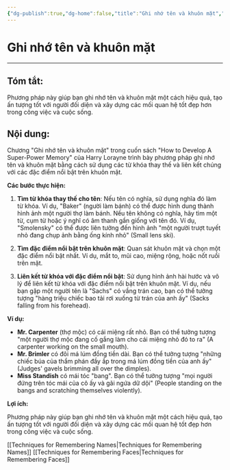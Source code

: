 ```yaml
---
{"dg-publish":true,"dg-home":false,"title":"Ghi nhớ tên và khuôn mặt","date":"2024-08-31","tags":["#sach","#memory","#How_to_Develop_A_Super_Power_Memory"],"Chương":"Chương15","dg-path":"Books/04 - How to Develop A Super-Power Memory/Chapter 15 - Remembering Names and Faces.md","permalink":"/books/04-how-to-develop-a-super-power-memory/chapter-15-remembering-names-and-faces/","dgPassFrontmatter":true,"updated":"2025-02-23T08:12:58.698+07:00"}
---
```


# Ghi nhớ tên và khuôn mặt
---
## Tóm tắt:
Phương pháp này giúp bạn ghi nhớ tên và khuôn mặt một cách hiệu quả, tạo ấn tượng tốt với người đối diện và xây dựng các mối quan hệ tốt đẹp hơn trong công việc và cuộc sống.

## Nội dung:
Chương "Ghi nhớ tên và khuôn mặt" trong cuốn sách "How to Develop A Super-Power Memory" của Harry Lorayne trình bày phương pháp ghi nhớ tên và khuôn mặt bằng cách sử dụng các từ khóa thay thế và liên kết chúng với các đặc điểm nổi bật trên khuôn mặt.

**Các bước thực hiện:**

1. **Tìm từ khóa thay thế cho tên**: Nếu tên có nghĩa, sử dụng nghĩa đó làm từ khóa. Ví dụ, "Baker" (người làm bánh) có thể được hình dung thành hình ảnh một người thợ làm bánh. Nếu tên không có nghĩa, hãy tìm một từ, cụm từ hoặc ý nghĩ có âm thanh gần giống với tên đó. Ví dụ, "Smolensky" có thể được liên tưởng đến hình ảnh "một người trượt tuyết nhỏ đang chụp ảnh bằng ống kính nhỏ" (Small lens ski).
    
2. **Tìm đặc điểm nổi bật trên khuôn mặt**: Quan sát khuôn mặt và chọn một đặc điểm nổi bật nhất. Ví dụ, mắt to, mũi cao, miệng rộng, hoặc nốt ruồi trên mặt.
    
3. **Liên kết từ khóa với đặc điểm nổi bật**: Sử dụng hình ảnh hài hước và vô lý để liên kết từ khóa với đặc điểm nổi bật trên khuôn mặt. Ví dụ, nếu bạn gặp một người tên là "Sachs" có vầng trán cao, bạn có thể tưởng tượng "hàng triệu chiếc bao tải rơi xuống từ trán của anh ấy" (Sacks falling from his forehead).
    

**Ví dụ:**

- **Mr. Carpenter** (thợ mộc) có cái miệng rất nhỏ. Bạn có thể tưởng tượng "một người thợ mộc đang cố gắng làm cho cái miệng nhỏ đó to ra" (A carpenter working on the small mouth).
- **Mr. Brimler** có đôi má lúm đồng tiền dài. Bạn có thể tưởng tượng "những chiếc búa của thẩm phán đầy ắp trong má lúm đồng tiền của anh ấy" (Judges' gavels brimming all over the dimples).
- **Miss Standish** có mái tóc "bang". Bạn có thể tưởng tượng "mọi người đứng trên tóc mái của cô ấy và gãi ngứa dữ dội" (People standing on the bangs and scratching themselves violently).

**Lợi ích:**

Phương pháp này giúp bạn ghi nhớ tên và khuôn mặt một cách hiệu quả, tạo ấn tượng tốt với người đối diện và xây dựng các mối quan hệ tốt đẹp hơn trong công việc và cuộc sống.

[[Techniques for Remembering Names\|Techniques for Remembering Names]]
[[Techniques for Remembering Faces\|Techniques for Remembering Faces]]
